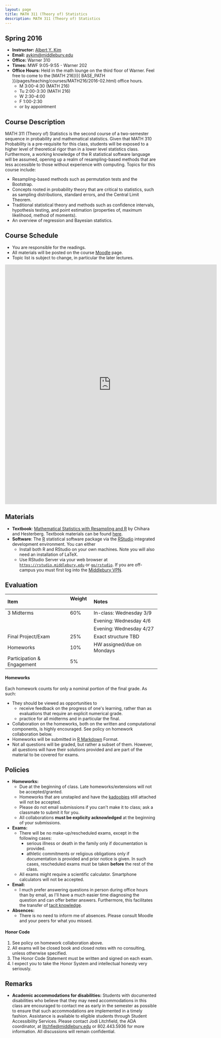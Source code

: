 ```yaml
---
layout: page
title: MATH 311 (Theory of) Statistics
description: MATH 311 (Theory of) Statistics
---
```


## Spring 2016

* **Instructor:** [Albert Y. Kim](http://community.middlebury.edu/~aykim/)
* **Email:** [aykim@middlebury.edu](aykim@middlebury.edu)
* **Office:** Warner 310
* **Times:** MWF 9:05-9:55 - Warner 202
* **Office Hours:** Held in the math lounge on the third floor of Warner. Feel free to come to the [MATH 216]({{ BASE_PATH }}/pages/teaching/courses/MATH216/2016-02.html) office hours. 
    + M 3:00-4:30 (MATH 216) 
    + Tu 2:00-3:30 (MATH 216)
    + W 2:30-4:00
    + F 1:00-2:30
    + or by appointment





## Course Description

MATH 311 (Theory of) Statistics is the second course of a two-semester sequence 
in probability and mathematical statistics. Given that MATH 310 Probability is a
pre-requisite for this class, students will be exposed to a higher level of 
theoretical rigor than in a lower level statistics class. Furthermore, a working
knowledge of the R statistical software language will be assumed, opening up a 
realm of resampling-based methods that are less accessible to those without
experience with computing. Topics for this course include:

* Resampling-based methods such as permutation tests and the Bootstrap.
* Concepts rooted in probability theory that are critical to statistics, such as
sampling distributions, standard errors, and the Central Limit Theorem.
* Traditional statistical theory and methods such as confidence intervals,
hypothesis testing, and point estimation (properties of, maximum likelihood,
method of moments).
* An overview of regression and Bayesian statistics.





## Course Schedule

* You are responsible for the readings.
* All materials will be posted on the course [Moodle](http://moodle.middlebury.edu/course/view.php?id=2308) page.
* Topic list is subject to change, in particular the later lectures.


<iframe width='700' height='790' frameborder='0' src='https://docs.google.com/spreadsheets/d/1OF-BBAiPaj1fItsa96gdhABr_duzkIRAZyDNE9GpoaY/pubhtml?gid=0&amp;single=true&amp;widget=true&amp;headers=false'></iframe>





## Materials

* **Textbook**: [Mathematical Statistics with Resampling and R](http://www.wiley.com/WileyCDA/WileyTitle/productCd-1118029852.html) by Chihara and Hesterberg. Textbook materials can be found [here](https://sites.google.com/site/chiharahesterberg/home).
* **Software**: The [R](https://cran.r-project.org/) statistical software package via the [RStudio](https://www.rstudio.com/products/rstudio/download/) integrated development environment. You can either
    + Install both R and RStudio on your own machines. Note you will also need an installation of LaTeX.
    + Use RStudio Server via your web browser at [`https://rstudio.middlebury.edu`](https://rstudio.middlebury.edu/) or [`go/rstudio`](http://go.middlebury.edu/rstudio). If you are off-campus you must first log into the [Middlebury VPN](http://mediawiki.middlebury.edu/wiki/LIS/Off-campus_Access).





## Evaluation

**Item**  | **Weight** &nbsp; | **Notes**
:------------- | :------------- | :-------------
3 Midterms | 60%  | In-class: Wednesday 3/9
           |      | Evening: Wednesday 4/6
           |      | Evening: Wednesday 4/27
Final Project/Exam &nbsp; | 25%  | Exact structure TBD
Homeworks | 10% | HW assigned/due on Mondays
Participation & Engagement &nbsp; | 5%  | 

#### Homeworks

Each homework counts for only a nominal portion of the final grade. As such:

* They should be viewed as opportunities to
    + receive feedback on the progress of one's learning, rather than as
    evaluations that require an explicit numerical grade.
    + practice for all midterms and in particular the final.
* Collaboration on the homeworks, both on the written and computational
components, is highly encouraged. See policy on homework collaboration below.
* Homeworks will be submitted in [R Markdown](http://rmarkdown.rstudio.com/) Format.
* Not all questions will be graded, but rather a subset of them. However, all
questions will have their solutions provided and are part of the material to be
covered for exams.





## Policies

* **Homeworks:**
    + Due at the beginning of class. Late homeworks/extensions will not be accepted/granted.
    + Homeworks that are unstapled and have the [kadoobies](https://www.quora.com/What-is-the-name-for-the-scraps-of-paper-left-in-a-notebooks-spiral-after-tearing-out-a-page) still attached will not be accepted.
    + Please do not email submissions if you can't make it to class; ask a classmate to submit it for you.
    + All collaborations **must be explicity acknowledged** at the beginning of your submissions.
* **Exams:**
    + There will be no make-up/rescheduled exams, except in the following cases:
        + serious illness or death in the family only if documentation is provided.
        + athletic commitments or religious obligations only if documentation is provided and prior notice is given.
          In such cases, rescheduled exams must be taken **before** the rest of the class.
    + All exams might require a scientific calculator. Smartphone calculators will not be accepted.
* **Email:**
    + I much prefer answering questions in person during office hours than by email, as I'll have a much easier time diagnosing the question and can offer better answers. Furthermore, this facilitates the transfer of [tacit knowledge](https://www.google.com/search?q=define+tacit+knowledge&oq=define+tacit+kno&aqs=chrome.0.0j69i57j0l2.2735j0j7&sourceid=chrome&es_sm=119&ie=UTF-8).
* **Absences:**
    + There is no need to inform me of absences. Please consult Moodle and your peers for what you missed.

#### Honor Code

1. See policy on homework collaboration above.
2. All exams will be closed book and closed notes with no consulting, unless otherwise specified.
3. The Honor Code Statement must be written and signed on each exam.
4. I expect you to take the Honor System and intellectual honesty very seriously.





## Remarks

* **Academic accommodations for disabilities:**  Students with documented disabilities who believe that they may need accommodations in this class are encouraged to contact me as early in the semester as possible to ensure that such accommodations are implemented in a timely fashion. Assistance is available to eligible students through Student Accessibility Services. Please contact Jodi Litchfield, the ADA coordinator, at [litchfie@middlebury.edu](litchfie@middlebury.edu) or 802.443.5936 for more information. All discussions will remain confidential.
